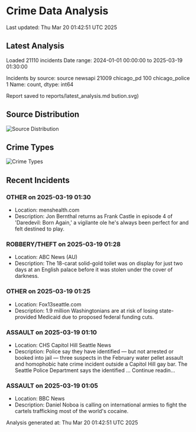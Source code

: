 # Crime Data Analysis
Last updated: Thu Mar 20 01:42:51 UTC 2025

## Latest Analysis

Loaded 21110 incidents
Date range: 2024-01-01 00:00:00 to 2025-03-19 01:30:00

Incidents by source:
source
newsapi           21009
chicago_pd          100
chicago_police        1
Name: count, dtype: int64

Report saved to reports/latest_analysis.md
bution.svg)

## Source Distribution
![Source Distribution](images/source_distribution.svg)

## Crime Types
![Crime Types](images/crime_types.svg)

## Recent Incidents

### OTHER on 2025-03-19 01:30
- Location: menshealth.com
- Description: Jon Bernthal returns as Frank Castle in episode 4 of 'Daredevil: Born Again,' a vigilante ole he's always been perfect for and felt destined to play.


### ROBBERY/THEFT on 2025-03-19 01:28
- Location: ABC News (AU)
- Description: The 18-carat solid-gold toilet was on display for just two days at an English palace before it was stolen under the cover of darkness.


### OTHER on 2025-03-19 01:25
- Location: Fox13seattle.com
- Description: 1.9 million Washingtonians are at risk of losing state-provided Medicaid due to proposed federal funding cuts.


### ASSAULT on 2025-03-19 01:10
- Location: CHS Capitol Hill Seattle News
- Description: Police say they have identified — but not arrested or booked into jail — three suspects in the February water pellet assault and homophobic hate crime incident outside a Capitol Hill gay bar. The Seattle Police Department says the identified … Continue readin…


### ASSAULT on 2025-03-19 01:05
- Location: BBC News
- Description: Daniel Noboa is calling on international armies to fight the cartels trafficking most of the world's cocaine.

Analysis generated at: Thu Mar 20 01:42:51 UTC 2025
